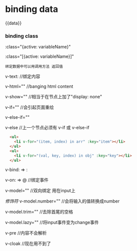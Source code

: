 binding data
===
{{data}}
### binding class
:class="{active: variableName}"

:class="[{active: variableName}]"

    绑定数据中可以用调用方法 返回值

v-text:  //绑定内容

v-html="" //banging html content

v-show="" //相当于在节点上加了"display: none"

v-if=""  //会引起页面重绘

v-else-if=""

v-else  //上一个节点必须有 v-if 或 v-else-if
```html
  <ul>
    <li v-for="(item, index) in arr" :key="item"></li>
  </ul>
  <ul>
    <li v-for="(val, key, index) in obj" :key="key"></li>
  </ul>
```
v-bind: => :

v-on: => @  //绑定事件

v-model=""  //双向绑定  用在input上

*修饰符*
v-model.number="" //会将输入的值转换成number

v-model.trim="" //去除首尾的空格

v-model.lazy="" //将input事件变为change事件

v-pre  //内容不会解析

v-cloak //现在用不到了


